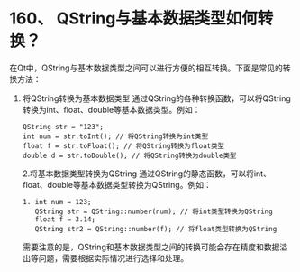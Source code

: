 # 160、 QString与基本数据类型如何转换？

在Qt中，QString与基本数据类型之间可以进行方便的相互转换。下面是常见的转换方法：

1. 将QString转换为基本数据类型 通过QString的各种转换函数，可以将QString转换为int、float、double等基本数据类型。例如：

   ```
   QString str = "123";
   int num = str.toInt(); // 将QString转换为int类型
   float f = str.toFloat(); // 将QString转换为float类型
   double d = str.toDouble(); // 将QString转换为double类型
   ```

   2.将基本数据类型转换为QString 通过QString的静态函数，可以将int、float、double等基本数据类型转换为QString。例如：

   ```
   1. int num = 123;
      QString str = QString::number(num); // 将int类型转换为QString
      float f = 3.14;
      QString str2 = QString::number(f); // 将float类型转换为QString
   ```

   需要注意的是，QString和基本数据类型之间的转换可能会存在精度和数据溢出等问题，需要根据实际情况进行选择和处理。

  
